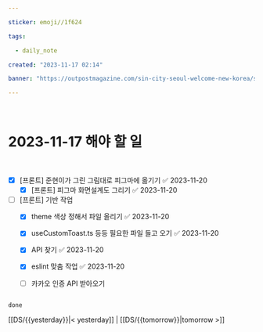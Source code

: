 ```yaml
---

sticker: emoji//1f624

tags:

  - daily_note

created: "2023-11-17 02:14"

banner: "https://outpostmagazine.com/sin-city-seoul-welcome-new-korea/seoul-skyline-photo/"

---
```


​

# 2023-11-17 해야 할 일

​
- [x] [프론트] 준현이가 그린 그림대로 피그마에 옮기기 ✅ 2023-11-20
	- [x] [프론트] 피그마 화면설계도 그리기 ✅ 2023-11-20
- [ ] [프론트] 기반 작업 
	- [x] theme 색상 정해서 파일 올리기 ✅ 2023-11-20
	- [x] useCustomToast.ts 등등 필요한 파일 들고 오기 ✅ 2023-11-20
	- [x] API 찾기 ✅ 2023-11-20
	- [x] eslint 맞춤 작업 ✅ 2023-11-20
	- [ ] 카카오 인증 API 받아오기
	


```tasks

done

```

[[DS/{{yesterday}}|< yesterday]] | [[DS/{{tomorrow}}|tomorrow >]]